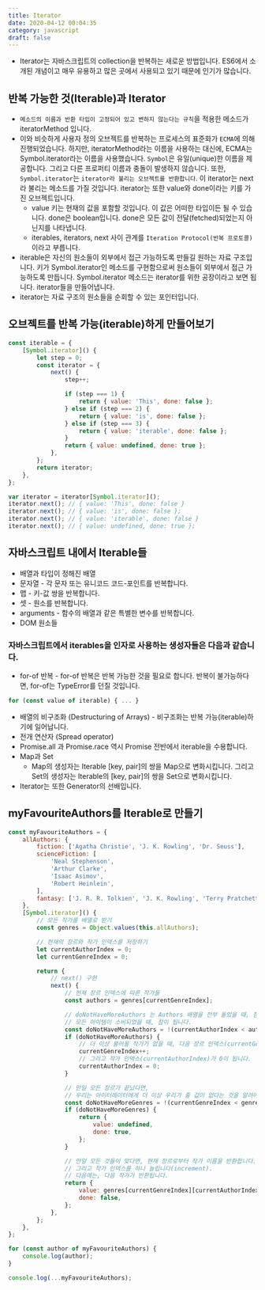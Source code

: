 ```yaml
---
title: Iterator
date: 2020-04-12 00:04:35
category: javascript
draft: false
---
```


- Iterator는 자바스크립트의 collection을 반복하는 새로운 방법입니다. ES6에서 소개된 개념이고 매우 유용하고 많은 곳에서 사용되고 있기 때문에 인기가 많습니다.

## 반복 가능한 것(Iterable)과 Iterator

- `메소드의 이름과 반환 타입이 고정되어 있고 변하지 않는다는 규칙`을 적용한 메소드가 iteratorMethod 입니다.
- 이와 비슷하게 사용자 정의 오브젝트를 반복하는 프로세스의 표준화가 `ECMA`에 의해 진행되었습니다. 하지만, iteratorMethod라는 이름을 사용하는 대신에, ECMA는 Symbol.iterator라는 이름을 사용했습니다. `Symbol`은 유일(unique)한 이름을 제공합니다. 그리고 다른 프로퍼티 이름과 충돌이 발생하지 않습니다. 또한, `Symbol.iterator`는 `iterator라 불리는 오브젝트를 반환합니다`. 이 iterator는 next라 불리는 메소드를 가질 것입니다. iterator는 또한 value와 done이라는 키를 가진 오브젝트입니다.
  - value 키는 현재의 값을 포함할 것입니다. 이 값은 어떠한 타입이든 될 수 있습니다. done은 boolean입니다. done은 모든 값이 전달(fetched)되었는지 아닌지를 나타냅니다.
  - iterables, iterators, next 사이 관계를 `Iteration Protocol(반복 프로토콜)`이라고 부릅니다.
- iterable은 자신의 원소들이 외부에서 접근 가능하도록 만들길 원하는 자료 구조입니다. 키가 Symbol.iterator인 메소드를 구현함으로써 원소들이 외부에서 접근 가능하도록 만듭니다. Symbol.iterator 메소드는 iterator를 위한 공장이라고 보면 됩니다. iterator들을 만들어냅니다.
- iterator는 자료 구조의 원소들을 순회할 수 있는 포인터입니다.

## 오브젝트를 반복 가능(iterable)하게 만들어보기

```javascript
const iterable = {
	[Symbol.iterator]() {
		let step = 0;
		const iterator = {
			next() {
				step++;

				if (step === 1) {
					return { value: 'This', done: false };
				} else if (step === 2) {
					return { value: 'is', done: false };
				} else if (step === 3) {
					return { value: 'iterable', done: false };
				}
				return { value: undefined, done: true };
			},
		};
		return iterator;
	},
};

var iterator = iterator[Symbol.iterator]();
iterator.next(); // { value: 'This', done: false }
iterator.next(); // { value: 'is', done: false };
iterator.next(); // { value: 'iterable', done: false }
iterator.next(); // { value: undefined, done: true };
```

## 자바스크립트 내에서 Iterable들

- 배열과 타입이 정해진 배열
- 문자열 - 각 문자 또는 유니코드 코드-포인트를 반복합니다.
- 맵 - 키-값 쌍을 반복합니다.
- 셋 - 원소를 반복합니다.
- arguments - 함수의 배열과 같은 특별한 변수를 반복합니다.
- DOM 원소들

### 자바스크립트에서 iterables을 인자로 사용하는 생성자들은 다음과 같습니다.

- for-of 반복 - for-of 반복은 반복 가능한 것을 필요로 합니다. 반복이 불가능하다면, for-of는 TypeError를 던질 것입니다.

```javascript
for (const value of iterable) { ... }
```

- 배열의 비구조화 (Destructuring of Arrays) - 비구조화는 반복 가능(iterable)하기에 일어납니다.
- 전개 연산자 (Spread operator)
- Promise.all 과 Promise.race 역시 Promise 전반에서 iterable을 수용합니다.
- Map과 Set
  - Map의 생성자는 Iterable [key, pair]의 쌍을 Map으로 변화시킵니다. 그리고 Set의 생성자는 Iterable의 [key, pair]의 쌍을 Set으로 변화시킵니다.
- Iterator는 또한 Generator의 선배입니다.

## myFavouriteAuthors를 Iterable로 만들기

```javascript
const myFavouriteAuthors = {
	allAuthors: {
		fiction: ['Agatha Christie', 'J. K. Rowling', 'Dr. Seuss'],
		scienceFiction: [
			'Neal Stephenson',
			'Arthur Clarke',
			'Isaac Asimov',
			'Robert Heinlein',
		],
		fantasy: ['J. R. R. Tolkien', 'J. K. Rowling', 'Terry Pratchett'],
	},
	[Symbol.iterator]() {
		// 모든 작가를 배열로 받기
		const genres = Object.values(this.allAuthors);

		// 현재의 장르와 작가 인덱스를 저장하기
		let currentAuthorIndex = 0;
		let currentGenreIndex = 0;

		return {
			// next() 구현
			next() {
				// 현재 장르 인덱스에 따른 작가들
				const authors = genres[currentGenreIndex];

				// doNotHaveMoreAuthors 는 Authors 배열을 전부 돌았을 때, 참이 됩니다.
				// 모든 아이템이 소비되었을 때, 참이 됩니다.
				const doNotHaveMoreAuthors = !(currentAuthorIndex < authors.length);
				if (doNotHaveMoreAuthors) {
					// 더 이상 불러올 작가가 없을 때, 다음 장르 인덱스(currentGenreIndex)가 다음으로 넘어갑니다.
					currentGenreIndex++;
					// 그리고 작가 인덱스(currentAuthorIndex)가 0이 됩니다.
					currentAuthorIndex = 0;
				}

				// 만일 모든 장르가 끝났다면,
				// 우리는 아이터레이터에게 더 이상 우리가 줄 값이 없다는 것을 알려야 합니다.
				const doNotHaveMoreGenres = !(currentGenreIndex < genres.length);
				if (doNotHaveMoreGenres) {
					return {
						value: undefined,
						done: true,
					};
				}

				// 만일 모든 것들이 맞다면, 현재 장르로부터 작가 이름을 반환합니다.
				// 그리고 작가 인덱스를 하나 늘립니다(increment).
				// 다음에는, 다음 작가가 반환됩니다.
				return {
					value: genres[currentGenreIndex][currentAuthorIndex++],
					done: false,
				};
			},
		};
	},
};

for (const author of myFavouriteAuthors) {
	console.log(author);
}

console.log(...myFavouriteAuthors);
```
